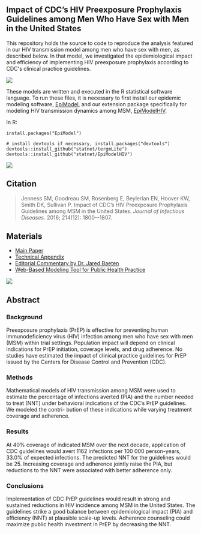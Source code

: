 ## Impact of CDC’s HIV Preexposure Prophylaxis Guidelines among Men Who Have Sex with Men in the United States

This repository holds the source to code to reproduce the analysis featured in our HIV transmission model among men who have sex with men, as described below. In that model, we investigated the epidemiological impact and efficiency of implementing HIV preexposure prophylaxis according to CDC's clinical practice guidelines.

<img src="https://github.com/statnet/PrEPGuidelines/raw/master/analysis/Fig1.jpg">

These models are written and executed in the R statistical software language. To run these files, it is necessary to first install our epidemic modeling software, [EpiModel](http://epimodel.org/), and our extension package specifically for modeling HIV transmission dynamics among MSM, [EpiModelHIV](http://github.com/statnet/EpiModelHIV).

In R:
```
install.packages("EpiModel")

# install devtools if necessary, install.packages("devtools")
devtools::install_github("statnet/tergmLite")
devtools::install_github("statnet/EpiModelHIV")
```

<img src="https://github.com/statnet/PrEPGuidelines/raw/master/analysis/Fig2.jpg">

## Citation

> Jenness SM, Goodreau SM, Rosenberg E, Beylerian EN, Hoover KW, Smith DK, Sullivan P. Impact of CDC’s HIV Preexposure Prophylaxis Guidelines among MSM in the United States. _Journal of Infectious Diseases._ 2016; 214(12): 1800--1807.

## Materials

* [Main Paper](http://jid.oxfordjournals.org/content/early/2016/07/12/infdis.jiw223.full)
* [Technical Appendix](http://jid.oxfordjournals.org/content/early/2016/07/12/infdis.jiw223/suppl/DC1)
* [Editorial Commentary by Dr. Jared Baeten](http://jid.oxfordjournals.org/content/early/2016/07/12/infdis.jiw224.full)
* [Web-Based Modeling Tool for Public Health Practice](https://prism.shinyapps.io/cdc-prep-guidelines)


<img src="https://github.com/statnet/PrEPGuidelines/raw/master/analysis/Fig3.jpg">

## Abstract

### Background
Preexposure prophylaxis (PrEP) is effective for preventing human immunodeficiency virus (HIV) infection among men who have sex with men (MSM) within trial settings. Population impact will depend on clinical indications for PrEP initiation, coverage levels, and drug adherence. No studies have estimated the impact of clinical practice guidelines for PrEP issued by the Centers for Disease Control and Prevention (CDC).

### Methods
Mathematical models of HIV transmission among MSM were used to estimate the percentage of infections averted (PIA) and the number needed to treat (NNT) under behavioral indications of the CDC’s PrEP guidelines. We modeled the contri- bution of these indications while varying treatment coverage and adherence.

### Results
At 40% coverage of indicated MSM over the next decade, application of CDC guidelines would avert 1162 infections per 100 000 person-years, 33.0% of expected infections. The predicted NNT for the guidelines would be 25. Increasing coverage and adherence jointly raise the PIA, but reductions to the NNT were associated with better adherence only.

### Conclusions
Implementation of CDC PrEP guidelines would result in strong and sustained reductions in HIV incidence among MSM in the United States. The guidelines strike a good balance between epidemiological impact (PIA) and efficiency (NNT) at plausible scale-up levels. Adherence counseling could maximize public health investment in PrEP by decreasing the NNT.
